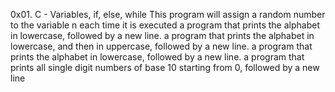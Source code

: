 0x01. C - Variables, if, else, while
This program will assign a random number to the variable n each time it is executed
a program that prints the alphabet in lowercase, followed by a new line.
a program that prints the alphabet in lowercase, and then in uppercase, followed by a new line.
 a program that prints the alphabet in lowercase, followed by a new line.
 a program that prints all single digit numbers of base 10 starting from 0, followed by a new line
